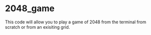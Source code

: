 # 2048_game
This code will allow you to play a game of 2048 from the terminal from scratch or from an exisiting grid.

